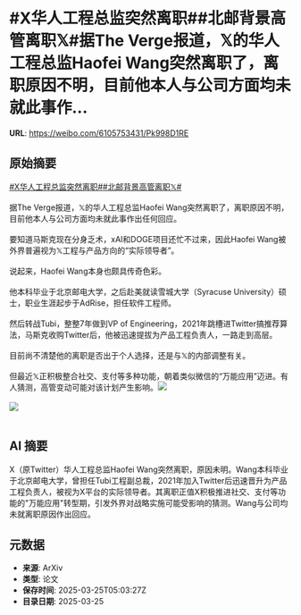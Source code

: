 # #X华人工程总监突然离职##北邮背景高管离职𝕏#据The Verge报道，𝕏的华人工程总监Haofei Wang突然离职了，离职原因不明，目前他本人与公司方面均未就此事作...

**URL**: https://weibo.com/6105753431/Pk998D1RE

## 原始摘要

<a href="https://m.weibo.cn/search?containerid=231522type%3D1%26t%3D10%26q%3D%23X%E5%8D%8E%E4%BA%BA%E5%B7%A5%E7%A8%8B%E6%80%BB%E7%9B%91%E7%AA%81%E7%84%B6%E7%A6%BB%E8%81%8C%23&amp;extparam=%23X%E5%8D%8E%E4%BA%BA%E5%B7%A5%E7%A8%8B%E6%80%BB%E7%9B%91%E7%AA%81%E7%84%B6%E7%A6%BB%E8%81%8C%23" data-hide=""><span class="surl-text">#X华人工程总监突然离职#</span></a><a href="https://m.weibo.cn/search?containerid=231522type%3D1%26t%3D10%26q%3D%23%E5%8C%97%E9%82%AE%E8%83%8C%E6%99%AF%E9%AB%98%E7%AE%A1%E7%A6%BB%E8%81%8C%F0%9D%95%8F%23&amp;extparam=%23%E5%8C%97%E9%82%AE%E8%83%8C%E6%99%AF%E9%AB%98%E7%AE%A1%E7%A6%BB%E8%81%8C%F0%9D%95%8F%23" data-hide=""><span class="surl-text">#北邮背景高管离职𝕏#</span></a><br><br>据The Verge报道，𝕏的华人工程总监Haofei Wang突然离职了，离职原因不明，目前他本人与公司方面均未就此事作出任何回应。<br><br>要知道马斯克现在分身乏术，xAI和DOGE项目还忙不过来，因此Haofei Wang被外界普遍视为𝕏工程与产品方向的“实际领导者”。<br><br>说起来，Haofei Wang本身也颇具传奇色彩。<br><br>他本科毕业于北京邮电大学，之后赴美就读雪城大学（Syracuse University）硕士，职业生涯起步于AdRise，担任软件工程师。<br><br>然后转战Tubi，整整7年做到VP of Engineering，2021年跳槽进Twitter搞推荐算法，马斯克收购Twitter后，他被迅速提拔为产品工程负责人，一路走到高层。<br><br>目前尚不清楚他的离职是否出于个人选择，还是与𝕏的内部调整有关。<br><br>但最近𝕏正积极整合社交、支付等多种功能，朝着类似微信的“万能应用”迈进。有人猜测，高管变动可能对该计划产生影响。<img style="" src="https://tvax1.sinaimg.cn/large/006Fd7o3gy1hzsypcfq5ej30pb0kwtel.jpg" referrerpolicy="no-referrer"><br><br><img style="" src="https://tvax1.sinaimg.cn/large/006Fd7o3gy1hzsyphihibj30p20e90v0.jpg" referrerpolicy="no-referrer"><br><br>

## AI 摘要

X（原Twitter）华人工程总监Haofei Wang突然离职，原因未明。Wang本科毕业于北京邮电大学，曾担任Tubi工程副总裁，2021年加入Twitter后迅速晋升为产品工程负责人，被视为X平台的实际领导者。其离职正值X积极推进社交、支付等功能的"万能应用"转型期，引发外界对战略实施可能受影响的猜测。Wang与公司均未就离职原因作出回应。

## 元数据

- **来源**: ArXiv
- **类型**: 论文
- **保存时间**: 2025-03-25T05:03:27Z
- **目录日期**: 2025-03-25
